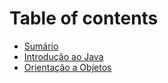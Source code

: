# Table of contents

* [Sumário](introducao.md)
* [Introdução ao Java](2019-01-23-java-introducao.md)
* [Orientação a Objetos](orientacao-a-objetos-com-java.md)

